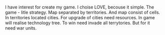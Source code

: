 I have interest for create my game. I choise LOVE, becouse it simple.
The game - litle strategy. Map separated by territories. And map consist of cells. In territories located cities. For upgrade of cities need resources. In game will realise technology tree. To win need invade all terrytories. 
But for it need war units.
